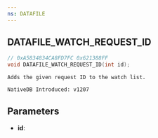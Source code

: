 ```yaml
---
ns: DATAFILE
---
```

## DATAFILE_WATCH_REQUEST_ID

```c
// 0xA5834834CA8FD7FC 0x621388FF
void DATAFILE_WATCH_REQUEST_ID(int id);
```

```
Adds the given request ID to the watch list.

NativeDB Introduced: v1207
```

## Parameters
* **id**:
